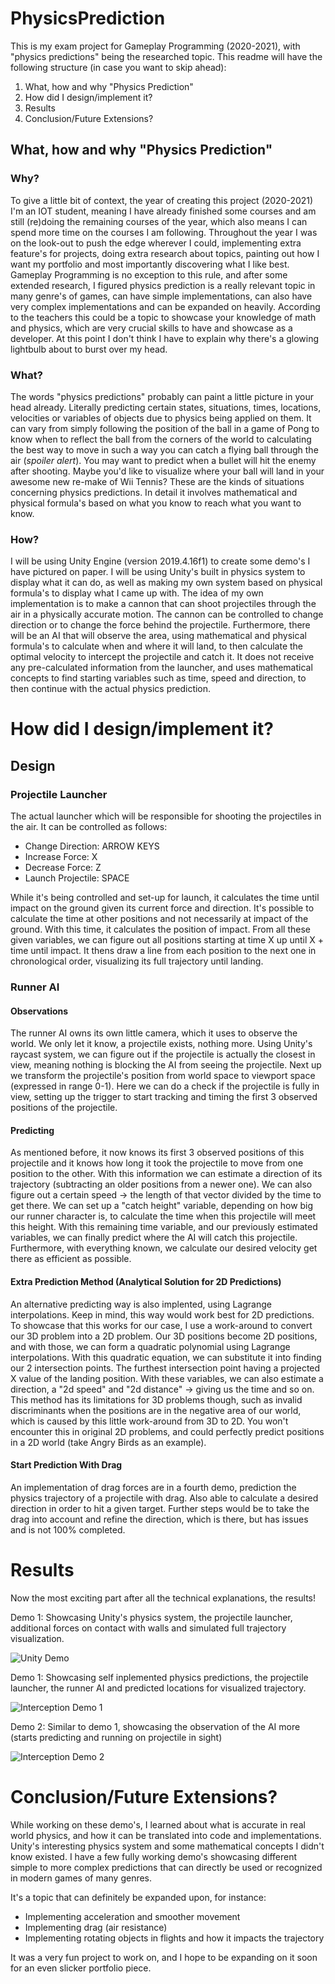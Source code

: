 # PhysicsPrediction
This is my exam project for Gameplay Programming (2020-2021), with "physics predictions" being the researched topic.
This readme will have the following structure (in case you want to skip ahead): 

1. What, how and why "Physics Prediction"
2. How did I design/implement it?
3. Results
4. Conclusion/Future Extensions? 

## What, how and why "Physics Prediction"
### Why?
To give a little bit of context, the year of creating this project (2020-2021) I'm an IOT student, meaning I have already finished some courses and am still (re)doing the remaining courses of the year, which also means I can spend more time on the courses I am following. Throughout the year I was on the look-out to push the edge wherever I could, implementing extra feature's for projects, doing extra research about topics, painting out how I want my portfolio and most importantly discovering what I like best. Gameplay Programming is no exception to this rule, and after some extended research, I figured physics prediction is a really relevant topic in many genre's of games, can have simple implementations, can also have very complex implementations and can be expanded on heavily. According to the teachers this could be a topic to showcase your knowledge of math and physics, which are very crucial skills to have and showcase as a developer. At this point I don't think I have to explain why there's a glowing lightbulb about to burst over my head.

### What?
The words "physics predictions" probably can paint a little picture in your head already. Literally predicting certain states, situations, times, locations, velocities or variables of objects due to physics being applied on them. It can vary from simply following the position of the ball in a game of Pong to know when to reflect the ball from the corners of the world to calculating the best way to move in such a way you can catch a flying ball through the air (*spoiler alert*). You may want to predict when a bullet will hit the enemy after shooting. Maybe you'd like to visualize where your ball will land in your awesome new re-make of Wii Tennis? These are the kinds of situations concerning physics predictions. In detail it involves mathematical and physical formula's based on what you know to reach what you want to know.

### How? 
I will be using Unity Engine (version 2019.4.16f1) to create some demo's I have pictured on paper. I will be using Unity's built in physics system to display what it can do, as well as making my own system based on physical formula's to display what I came up with. The idea of my own implementation is to make a cannon that can shoot projectiles through the air in a physically accurate motion. The cannon can be controlled to change direction or to change the force behind the projectile. Furthermore, there will be an AI that will observe the area, using mathematical and physical formula's to calculate when and where it will land, to then calculate the optimal velocity to intercept the projectile and catch it. It does not receive any pre-calculated information from the launcher, and uses mathematical concepts to find starting variables such as time, speed and direction, to then continue with the actual physics prediction.

# How did I design/implement it?
## Design
### Projectile Launcher
The actual launcher which will be responsible for shooting the projectiles in the air. It can be controlled as follows:

* Change Direction: ARROW KEYS
* Increase Force: X
* Decrease Force: Z
* Launch Projectile: SPACE

While it's being controlled and set-up for launch, it calculates the time until impact on the ground given its current force and direction. It's possible to calculate the time at other positions and not necessarily at impact of the ground. With this time, it calculates the position of impact. From all these given variables, we can figure out all positions starting at time X up until X + time until impact. It thens draw a line from each position to the next one in chronological order, visualizing its full trajectory until landing.

### Runner AI
#### Observations
The runner AI owns its own little camera, which it uses to observe the world. We only let it know, a projectile exists, nothing more. Using Unity's raycast system, we can figure out if the projectile is actually the closest in view, meaning nothing is blocking the AI from seeing the projectile. Next up we transform the projectile's position from world space to viewport space (expressed in range 0-1). Here we can do a check if the projectile is fully in view, setting up the trigger to start tracking and timing the first 3 observed positions of the projectile.

#### Predicting 
As mentioned before, it now knows its first 3 observed positions of this projectile and it knows how long it took the projectile to move from one position to the other. With this information we can estimate a direction of its trajectory (subtracting an older positions from a newer one). We can also figure out a certain speed -> the length of that vector divided by the time to get there. We can set up a "catch height" variable, depending on how big our runner character is, to calculate the time when this projectile will meet this height. With this remaining time variable, and our previously estimated variables, we can finally predict where the AI will catch this projectile. Furthermore, with everything known, we calculate our desired velocity get there as efficient as possible.

#### Extra Prediction Method (Analytical Solution for 2D Predictions)
An alternative predicting way is also implented, using Lagrange interpolations. Keep in mind, this way would work best for 2D predictions. To showcase that this works for our case, I use a work-around to convert our 3D problem into a 2D problem. Our 3D positions become 2D positions, and with those, we can form a quadratic polynomial using Lagrange interpolations. With this quadratic equation, we can substitute it into finding our 2 intersection points. The furthest intersection point having a projected X value of the landing position. With these variables, we can also estimate a direction, a "2d speed" and "2d distance" -> giving us the time and so on. This method has its limitations for 3D problems though, such as invalid discriminants when the positions are in the negative area of our world, which is caused by this little work-around from 3D to 2D. You won't encounter this in original 2D problems, and could perfectly predict positions in a 2D world (take Angry Birds as an example). 

#### Start Prediction With Drag
An implementation of drag forces are in a fourth demo, prediction the physics trajectory of a projectile with drag. Also able to calculate a desired direction in order to hit a given target. Further steps would be to take the drag into account and refine the direction, which is there, but has issues and is not 100% completed.

# Results
Now the most exciting part after all the technical explanations, the results!

Demo 1: Showcasing Unity's physics system, the projectile launcher, additional forces on contact with walls and simulated full trajectory visualization.

![Unity Demo](/ImagesReadme/UnityDemoGif.gif)

Demo 1: Showcasing self inplemented physics predictions, the projectile launcher, the runner AI and predicted locations for visualized trajectory. 

![Interception Demo 1](/ImagesReadme/RunnerDemo1Gif.gif)

Demo 2: Similar to demo 1, showcasing the observation of the AI more (starts predicting and running on projectile in sight)

![Interception Demo 2](/ImagesReadme/RunnerDemo2Gif.gif)

# Conclusion/Future Extensions?
While working on these demo's, I learned about what is accurate in real world physics, and how it can be translated into code and implementations. Unity's interesting physics system and some mathematical concepts I didn't know existed. I have a few fully working demo's showcasing different simple to more complex predictions that can directly be used or recognized in modern games of many genres. 

It's a topic that can definitely be expanded upon, for instance:
* Implementing acceleration and smoother movement
* Implementing drag (air resistance)
* Implementing rotating objects in flights and how it impacts the trajectory

It was a very fun project to work on, and I hope to be expanding on it soon for an even slicker portfolio piece.
